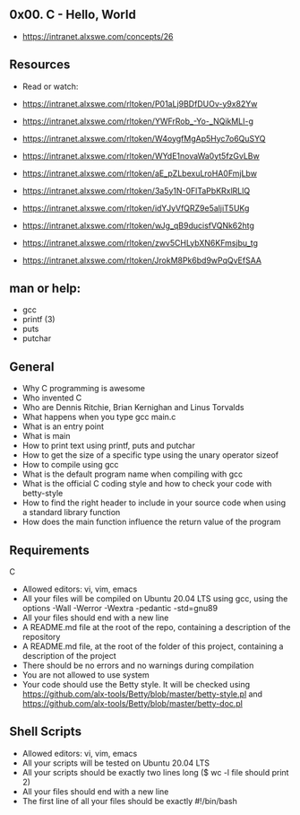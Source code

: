 ## 0x00. C - Hello, World

* https://intranet.alxswe.com/concepts/26

## Resources

   * Read or watch:

   * https://intranet.alxswe.com/rltoken/P01aLj9BDfDUOv-y9x82Yw
   * https://intranet.alxswe.com/rltoken/YWFrRob_-Yo-_NQikMLI-g
   * https://intranet.alxswe.com/rltoken/W4oygfMgAp5Hyc7o6QuSYQ
   * https://intranet.alxswe.com/rltoken/WYdE1novaWa0yt5fzGvLBw
   * https://intranet.alxswe.com/rltoken/aE_pZLbexuLroHA0FmjLbw
   * https://intranet.alxswe.com/rltoken/3a5y1N-0FlTaPbKRxlRLlQ
   * https://intranet.alxswe.com/rltoken/idYJyVfQRZ9e5aljiT5UKg
   * https://intranet.alxswe.com/rltoken/wJg_qB9ducisfVQNk62htg
   * https://intranet.alxswe.com/rltoken/zwv5CHLybXN6KFmsjbu_tg
   * https://intranet.alxswe.com/rltoken/JrokM8Pk6bd9wPqQvEfSAA

## man or help:

  * gcc
  * printf (3)
  * puts
  * putchar


## General

  * Why C programming is awesome
  * Who invented C
  * Who are Dennis Ritchie, Brian Kernighan and Linus Torvalds
  * What happens when you type gcc main.c
  * What is an entry point
  * What is main
  * How to print text using printf, puts and putchar
  * How to get the size of a specific type using the unary operator sizeof
  * How to compile using gcc
  * What is the default program name when compiling with gcc
  * What is the official C coding style and how to check your code with betty-style
  * How to find the right header to include in your source code when using a standard library function
  * How does the main function influence the return value of the program
    
## Requirements
 C
  * Allowed editors: vi, vim, emacs
  * All your files will be compiled on Ubuntu 20.04 LTS using gcc, using the options -Wall -Werror -Wextra -pedantic -std=gnu89
  * All your files should end with a new line
  * A README.md file at the root of the repo, containing a description of the repository
  * A README.md file, at the root of the folder of this project, containing a description of the project
  * There should be no errors and no warnings during compilation
  * You are not allowed to use system
  * Your code should use the Betty style. It will be checked using  https://github.com/alx-tools/Betty/blob/master/betty-style.pl and https://github.com/alx-tools/Betty/blob/master/betty-doc.pl

## Shell Scripts
  
  * Allowed editors: vi, vim, emacs
  * All your scripts will be tested on Ubuntu 20.04 LTS
  * All your scripts should be exactly two lines long ($ wc -l file should print 2)
  * All your files should end with a new line
  * The first line of all your files should be exactly #!/bin/bash

